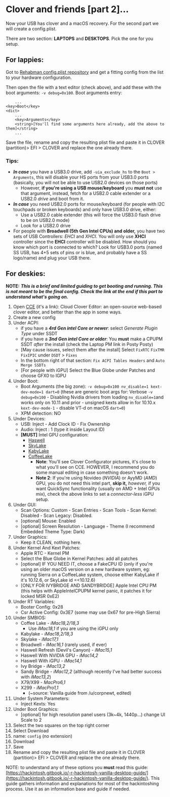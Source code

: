 # Clover and friends \[part 2\]...

Now your USB has clover and a macOS recovery. For the second part we will create a config.plist.

There are two section: **LAPTOPS** and **DESKTOPS**. Pick the one for you setup.

## For lappies:

Got to [Rehabman config.plist repository](https://github.com/RehabMan/OS-X-Clover-Laptop-Config) and get a fitting config from the list to your hardware configuration.

Then open the file with a text editor \(check above\), and add these with the boot arguments: `-v debug=0x100`. Boot arguments entry:

```markup
	...
<key>Boot</key>
<dict>
	...
	<key>Arguments</key>
	<string>[You'll find some arguments here already, add the above to them]</string>
	...
```

Save the file, rename and copy the resulting plist file and paste it in CLOVER \(partition\)&gt; EFI &gt; CLOVER and replace the one already there.

### Tips:

* _**In case**_ you have a USB3.0 drive, add `-uia_exclude_hs` to the `Boot > Arguments`, this will disable your HS ports from your USB3.0 ports \(basically, you will not be able to use USB2.0 devices on those ports\)
  * However, **if you're using a USB mouse/keyboard** you **must not** use that argument, instead, fetch for a USB2.0 cable extender or a USB2.0 _drive_ and boot from it.
* _**In case**_ you need USB2.0 ports for mouse/keyboard \(for people with I2C touchpads or broken keyboards\) and only have USB3.0 drive, either: 
  * Use a USB2.0 cable extender \(this will force the USB3.0 flash drive to be on USB2.0 mode\)
  * Look for a USB2.0 drive
* For people with **Broadwell \(5th Gen Intel CPUs\) and older,** you have two sets of USB Controllers: _EHCI_ and _XHCI_. You will only use **XHCI** controller since the **EHCI** controller will be disabled. How should you know which port is connected to which? Look for USB3.0 ports \(named SS USB, has 4+5 sets of pins or is blue, and probably have a SS logo/name\) and plug your USB there.

## For deskies:

**NOTE:** _**This is a brief and limited guiding to get booting and running. This is not meant to be the final config. Check the link at the end if this part to understand what's going on.**_

1. Open [CCE](http://cloudclovereditor.altervista.org/) \(it's a link\): Cloud Clover Editor: an open-source web-based clover editor, and better than the app in some ways.
2. Create a new config
3. Under ACPI:
   * if you have a _**4rd Gen intel Core or newer**_: select _Generate Plugin Type_ under SSDT
   * if you have a _**3nd Gen intel Core or older**_: You **must** make a CPUPM SSDT _after_ the install \(check the Laptop PM link in Posty Posty\)
   * \[May cause issues, select them after the install\] Select `FixRTC` `FixTMR` `FixIPIC` under `DSDT` &gt; `Fixes`
   * In the bottom right of that section: `Fix ACPI Tables Headers` and `Auto Merge SSDTs`
   * \[For people with iGPU\] Select the Blue Globe under Patches and choose GFX0 to IGPU
4. Under Boot:
   * Boot Arguments \(the big zone\): `-v debug=0x100 nv_disable=1 kext-dev-mode=1 dart=0` \(these are generic boot args for: Verbose `-v debug=0x100` - Disabling Nvidia drivers from loading `nv_disable=1`and works only on 10.11 and prior - unsigned kexts allow in for 10.10.x `kext-dev-mode-1` - disable VT-d on macOS `dart=0`\)
   * XPM detection: NO
5. Under Devices:
   * USB: Inject - Add Clock ID - Fix Ownership
   * Audio: Inject : 1 \(type it inside Layout ID\)
   * **\[MUST\]** Intel GPU configuration: 
     * [Haswell](https://hackintosh.gitbook.io/-r-hackintosh-vanilla-desktop-guide/config.plist-per-hardware/haswell#devices)
     * [SkyLake](https://hackintosh.gitbook.io/-r-hackintosh-vanilla-desktop-guide/config.plist-per-hardware/skylake#devices)
     * [KabyLake](https://hackintosh.gitbook.io/-r-hackintosh-vanilla-desktop-guide/config.plist-per-hardware/kaby-lake#devices)
     * [CoffeeLake](https://hackintosh.gitbook.io/-r-hackintosh-vanilla-desktop-guide/config.plist-per-hardware/coffee-lake#devices)
       * **Note**: You'll see Clover Configurator pictures, it's close to what you'll see on CCE. HOWEVER, I recommend you do some manual editing in case something doesn't work.
       * **Note 2**: If you're using Novideo \(_NVIDIA_\) or AyyMD \(_AMD_\) GPU, you do not need this intel part, **skip it,** _however,_ if you want QuickSync functionality \(usually on AMD + Intel GPUs mix\), check the above links to set a _connector-less_ iGPU setup.
6. Under GUI:
   * Scan Options: Custom - Scan Entries - Scan Tools - Scan Kernel: Disabled - Scan Legacy: Disabled.
   * \[optional\] Mouse: Enabled
   * \[optional\] Screen Resolution - Language - Theme \(I recommend Embedded Theme Type: Dark\)
7. Under Graphics:
   * Keep it CLEAN, nothing here.
8. Under Kernel And Kext Patches:
   * Apple RTC - Kernel PM
   * Select the Blue Globe in Kernel Patches: add all patches
   * \[optional\] IF YOU NEED IT, choose a FakeCPU ID \(only if you're using an older macOS version on a new hardware system, eg: running Sierra on a CoffeeLake system, choose either KabyLake if it's 10.12.6, or SkyLake id =&lt;10.12.6\)
   * \[ONLY FOR IVYBRIDGE AND SANDYBRIDGE\] Apple Intel CPU PM \(this helps with AppleIntelCPUPM kernel panic, it patches it for locked MSR 0xE2\)
9. Under RT Variables:
   * Booter Config: 0x28
   * Csr Active Config: 0x3E7 \(some may use 0x67 for pre-High Sierra\)
10. Under SMBIOS:
    * Coffee Lake - _iMac18,2/18,3_
      * Use _iMac18,1_ if you are using the iGPU only
    * Kabylake - _iMac18,2/18,3_
    * Skylake - _iMac17,1_
    * Broadwell - _iMac16,1_ \(rarely used, if ever\)
    * Haswell Refresh \(Devil's Canyon\) - _iMac15,1_
    * Haswell With NVIDIA GPU - _iMac14,2_
    * Haswell With iGPU - _iMac14,1_
    * Ivy Bridge - _iMac13,2_
    * Sandy Bridge - _iMac12,2_ \(although recently I've had better success with _iMac13,2_\)
    * X79/X99 - _MacPro6,1_
    * X299 - _iMacPro1,1_
      * \(~source: Vanilla guide from /u/corpnewt, edited\)
11. Under System Parameters:
    * Inject Kexts: Yes
12. Under Boot Graphics:
    * \[optional\] for high resolution panel users \(3k~4k, 1440p...\) change UI Scale to 2
13. Select the two squares on the top right corner
14. Select Download
15. name: `config` \(no extension\)
16. Download
17. Save
18. Rename and copy the resulting plist file and paste it in CLOVER \(partition\)&gt; EFI &gt; CLOVER and replace the one already there.

NOTE: to understand any of these options you **must** read this guide: [https://hackintosh.gitbook.io/-r-hackintosh-vanilla-desktop-guide/](https://hackintosh.gitbook.io/-r-hackintosh-vanilla-desktop-guide/). This guide gathers information and explanations for most of the hackintoshing process. Use it as an information base and guide if needed. 

